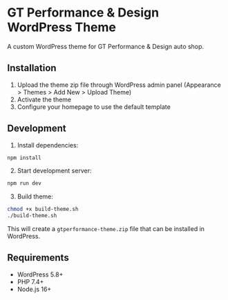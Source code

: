 # GT Performance & Design WordPress Theme

A custom WordPress theme for GT Performance & Design auto shop.

## Installation

1. Upload the theme zip file through WordPress admin panel (Appearance > Themes > Add New > Upload Theme)
2. Activate the theme
3. Configure your homepage to use the default template

## Development

1. Install dependencies:
```bash
npm install
```

2. Start development server:
```bash
npm run dev
```

3. Build theme:
```bash
chmod +x build-theme.sh
./build-theme.sh
```

This will create a `gtperformance-theme.zip` file that can be installed in WordPress.

## Requirements

- WordPress 5.8+
- PHP 7.4+
- Node.js 16+